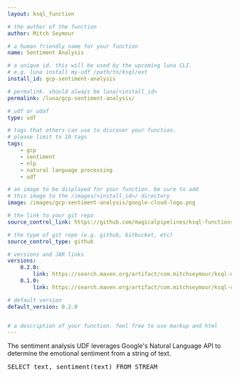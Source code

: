 ```yaml
---
layout: ksql_function

# the author of the function
author: Mitch Seymour

# a human friendly name for your function
name: Sentiment Analysis

# a unique id. this will be used by the upcoming luna CLI.
# e.g. luna install my-udf /path/to/ksql/ext
install_id: gcp-sentiment-analysis

# permalink. should always be luna/<install_id>
permalink: /luna/gcp-sentiment-analysis/

# udf or udaf
type: udf

# tags that others can use to discover your function.
# please limit to 10 tags
tags:
    - gcp
    - sentiment
    - nlp
    - natural language processing
    - udf

# an image to be displayed for your function. be sure to add
# this image to the /images/<install_id>/ directory
image: /images/gcp-sentiment-analysis/google-cloud-logo.png

# the link to your git repo
source_control_link: https://github.com/magicalpipelines/ksql-functions/tree/master/udf/sentiment-analysis

# the type of git repo (e.g. github, bitbucket, etc)
source_control_type: github

# versions and JAR links
versions:
    0.2.0:
        link: https://search.maven.org/artifact/com.mitchseymour/ksql-udf-sentiment-analysis/0.2.0/jar
    0.1.0:
        link: https://search.maven.org/artifact/com.mitchseymour/ksql-udf-sentiment-analysis/0.1.0/jar

# default version
default_version: 0.2.0


# a description of your function. feel free to use markup and html
---
```

The sentiment analysis UDF leverages Google's Natural Language API to determine the emotional sentiment
from a string of text.

<pre>
SELECT text, sentiment(text) FROM STREAM
</pre>
